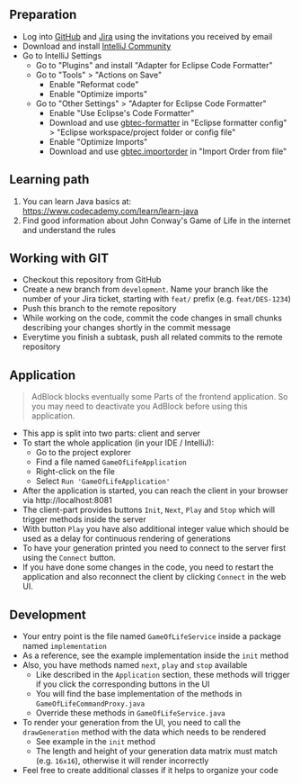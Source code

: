 ## Preparation
* Log into [GitHub](https://github.com/gbtec-ag) and [Jira](https://gbtecag.atlassian.net/) using the invitations you received by email
* Download and install [IntelliJ Community](https://www.jetbrains.com/idea/download/#section=windows)
* Go to IntelliJ Settings
  * Go to "Plugins" and install "Adapter for Eclipse Code Formatter"
  * Go to "Tools" > "Actions on Save"
    * Enable "Reformat code"
    * Enable "Optimize imports"
  * Go to "Other Settings" > "Adapter for Eclipse Code Formatter"
    * Enable "Use Eclipse's Code Formatter"
    * Download and use [gbtec-formatter](https://github.com/gbtec-ag/biccloud-dev-tools/blob/master/eclipse/preferences/Java/Code%20Style/Formatter/gbtec-formatter.xml) in "Eclipse formatter config" > "Eclipse workspace/project folder or config file"
    * Enable "Optimize Imports"
    * Download and use [gbtec.importorder](https://github.com/gbtec-ag/biccloud-dev-tools/blob/master/eclipse/preferences/Java/Code%20Style/Organize%20Imports/gbtec.importorder) in "Import Order from file"

## Learning path
1. You can learn Java basics at:  
https://www.codecademy.com/learn/learn-java
2. Find good information about John Conway's Game of Life in the internet and understand the rules

## Working with GIT
* Checkout this repository from GitHub
* Create a new branch from `development`. Name your branch like the number of your Jira ticket, starting with `feat/` prefix (e.g. `feat/DES-1234`)
* Push this branch to the remote repository
* While working on the code, commit the code changes in small chunks describing your changes shortly in the commit message
* Everytime you finish a subtask, push all related commits to the remote repository

## Application
> AdBlock blocks eventually some Parts of the frontend application. So you may need to deactivate you AdBlock before using this application.
* This app is split into two parts: client and server
* To start the whole application (in your IDE / IntelliJ):
  * Go to the project explorer
  * Find a file named `GameOfLifeApplication`
  * Right-click on the file
  * Select `Run 'GameOfLifeApplication'`
* After the application is started, you can reach the client in your browser via http://localhost:8081
* The client-part provides buttons `Init`, `Next`, `Play` and `Stop` which will trigger methods inside the server
* With button `Play` you have also additional integer value which should be used as a delay for continuous rendering of generations
* To have your generation printed you need to connect to the server first using the `Connect` button.
* If you have done some changes in the code, you need to restart the application and also reconnect the client by clicking `Connect` in the web UI.

## Development
* Your entry point is the file named `GameOfLifeService` inside a package named `implementation`
* As a reference, see the example implementation inside the `init` method
* Also, you have methods named `next`, `play` and `stop` available
  * Like described in the `Application` section, these methods will trigger if you click the corresponding buttons in the UI
  * You will find the base implementation of the methods in `GameOfLifeCommandProxy.java`
  * Override these methods in `GameOfLifeService.java`
* To render your generation from the UI, you need to call the `drawGeneration` method with the data which needs to be rendered
  * See example in the `init` method
  * The length and height of your generation data matrix must match (e.g. `16x16`), otherwise it will render incorrectly
* Feel free to create additional classes if it helps to organize your code
